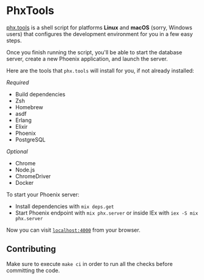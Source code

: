 # PhxTools

[phx.tools](https://phx.tools/) is a shell script for platforms **Linux** and **macOS** (sorry, Windows users) that configures the development environment for you in a few easy steps.

Once you finish running the script, you'll be able to start the database server, create a new Phoenix application, and launch the server.

Here are the tools that `phx.tools` will install for you, if not already installed:

_Required_

- Build dependencies
- Zsh
- Homebrew
- asdf
- Erlang
- Elixir
- Phoenix
- PostgreSQL

_Optional_

- Chrome
- Node.js
- ChromeDriver
- Docker

To start your Phoenix server:

- Install dependencies with `mix deps.get`
- Start Phoenix endpoint with `mix phx.server` or inside IEx with `iex -S mix phx.server`

Now you can visit [`localhost:4000`](http://localhost:4000) from your browser.

## Contributing

Make sure to execute `make ci` in order to run all the checks before committing the code.
